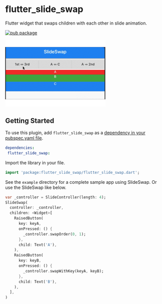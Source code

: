 # flutter_slide_swap

Flutter widget that swaps children with each other in slide animation.

[![pub package](https://img.shields.io/pub/v/flutter_slide_swap.svg)](https://pub.dartlang.org/packages/flutter_slide_swap)

<img src="https://github.com/zuvola/flutter_slide_swap/blob/master/example/screenshot.gif?raw=true" width="320px"/>


## Getting Started

To use this plugin, add `flutter_slide_swap` as a [dependency in your pubspec.yaml file](https://flutter.io/platform-plugins/).

```yaml
dependencies:
 flutter_slide_swap: 
```

Import the library in your file.

````dart
import 'package:flutter_slide_swap/flutter_slide_swap.dart';
````

See the `example` directory for a complete sample app using SlideSwap.
Or use the SlideSwap like below.

````dart
var _controller = SlideController(length: 4);
SlideSwap(
  controller: _controller,
  children: <Widget>[
    RaisedButton(
      key: keyA,
      onPressed: () {
        _controller.swapOrder(0, 1);
      },
      child: Text('A'),
    ),
    RaisedButton(
      key: keyB,
      onPressed: () {
        _controller.swapWithKey(keyA, keyB);
      },
      child: Text('B'),
    ),
  ],
)

````